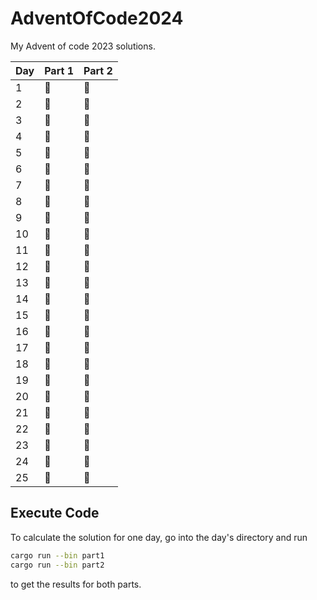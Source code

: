 # AdventOfCode2024
My Advent of code 2023 solutions.

| Day | Part 1 | Part 2 | 
| --- | --- | --- |
| 1 | :construction: | :construction: |
| 2 | :construction: | :construction: |
| 3 | :construction: | :construction: |
| 4 | :construction: | :construction: |
| 5 | :construction: | :construction: |
| 6 | :construction: | :construction: |
| 7 | :construction: | :construction: |
| 8 | :construction: | :construction: |
| 9 | :construction: | :construction: |
| 10 | :construction: | :construction: |
| 11 | :construction: | :construction: |
| 12 | :construction: | :construction: |
| 13 | :construction: | :construction: |
| 14 | :construction: | :construction: |
| 15 | :construction: | :construction: |
| 16 | :construction: | :construction: |
| 17 | :construction: | :construction: |
| 18 | :construction: | :construction: |
| 19 | :construction: | :construction: |
| 20 | :construction: | :construction: |
| 21 | :construction: | :construction: |
| 22 | :construction: | :construction: |
| 23 | :construction: | :construction: |
| 24 | :construction: | :construction: |
| 25 | :construction: | :construction: |

## Execute Code
To calculate the solution for one day, go into the day's directory and run 
```bash
cargo run --bin part1
cargo run --bin part2
```
to get the results for both parts.
